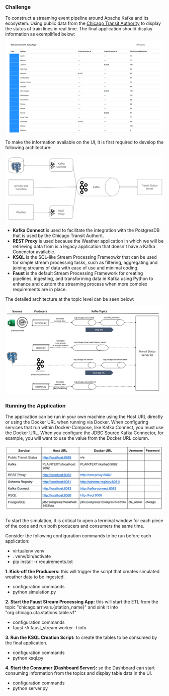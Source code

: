 ### Challenge

To construct a streaming event pipeline around Apache Kafka and its ecosystem. Using public data from the [Chicago Transit Authority](https://www.transitchicago.com/data/) to display the status of train lines in real time. The final application should display information as exemplified below:

![alt_text](./images/screen-shot-2019-07-19-at-10.41.29-am.png "UI")

To make the information available on the UI, it is first required to develop the following architecture:

![alt_text](./images/architecture.png "Architecture")

- **Kafka Connect** is used to facilitate the integration with the PostgresDB that is used by the Chicago Transit Authorit.
- **REST Proxy** is used because the Weather application in which we will be retrieving data from is a legacy application that doesn't have a Kafka Conenctor available.
- **KSQL** is the SQL-like Stream Processing Frameowkr that can be used for simple stream processing tasks, such as filtering, aggregating and joining streams of data with ease of use and minimal coding.
- **Faust** is the default Stream Processing Framework for creating pipelines, ingesting, and transforming data in Kafka using Python to enhance and custom the streaming process when more complex requirements are in place.

The detailed architecture at the topic level can be seen below:

![alt_text](./images/detailed_architecture2.png "Detailed Architecture")


### Running the Application

The application can be run in your own machine using the Host URL directly or using the Docker URL when running via Docker. When configuring services that run within Docker-Compose, like Kafka Connect, you must use the Docker URL. When you configure the JDBC Source Kafka Connector, for example, you will want to use the value from the Docker URL column.

![alt_text](./images/hosts.png "Hosts")

To start the simulation, it is critical to open a terminal window for each piece of the code and run both producers and consumers the same time.

Consider the following configuration commands to be run before each application:
- virtualenv venv
- . venv/bin/activate
- pip install -r requirements.txt

**1. Kick-off the Producers:** this will trigger the script that creates simulated weather data to be ingested.

- configuration commands
- python simulation.py

**2. Start the Faust Stream Processing App:** this will start the ETL from the topic "chicago.arrivals.{station_name}" and sink it into "org.chicago.cta.stations.table.v1"

- configuration commands
- faust -A faust_stream worker -l info

**3. Run the KSQL Creation Script:** to create the tables to be consumed by the final application.

- configuration commands
- python ksql.py

**4. Start the Consumer (Dashboard Server):** so the Dashboard can start consuming information from the topics and display table data in the UI.

- configuration commands
- python server.py